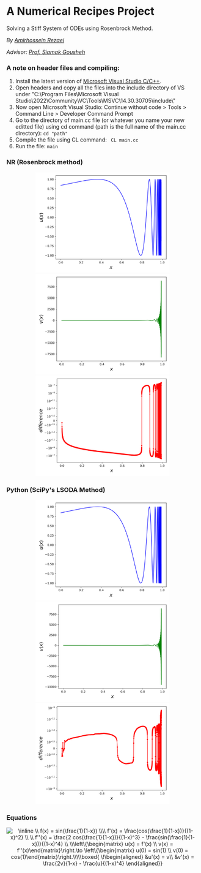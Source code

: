 # A Numerical Recipes Project
Solving a Stiff System of ODEs using Rosenbrock Method.

*By [Amirhossein Rezaei](https://www.researchgate.net/profile/Amirhossein-Rezaei-2?ev=hdr_xprf&_sg=QEXFYpE24Sa1_XWjefMs8mb3F8TnZVp0Abqt0MAtKbsNDbPvvFEcCKXxU4pw3NrLhBWN-s2al6MeUOsBC3kvD8Cd)*

*Advisor: [Prof. Siamak Gousheh](https://www.researchgate.net/profile/S-Gousheh?_sg=WoqxMgpDwczLNu4HdADavg55gAD44iEgchW-FHcMt4k9-hMptQsGIovVpgQ1tr1Z1_AwsrfjS6RaNYs_vunikRrerJaR7fnt)*
   
### A note on header files and compiling:
1. Install the latest version of [Microsoft Visual Studio C/C++](https://visualstudio.microsoft.com/vs/features/cplusplus/).
2. Open headers and copy all the files into the include directory of VS under "C:\Program Files\Microsoft Visual Studio\2022\Community\VC\Tools\MSVC\14.30.30705\include\\"
3. Now open Microsoft Visual Studio: Continue without code > Tools > Command Line > Developer Command Prompt
4. Go to the directory of main.cc file (or whatever you name your new editted file) using cd command (path is the full name of the main.cc directory): ``` cd "path" ```
5. Compile the file using CL command: ``` CL main.cc``` 
6. Run the file: ```main```

### NR (Rosenbrock method)

<p align="middle">
   <img src=https://github.com/amirh0ss3in/A-Numerical-Recipes-Project---Solving-a-Stiff-system-of-ODEs-using-Rosenbrock-method/blob/main/Images/NR/u.svg width="350" title="hover text">
   <img src=https://github.com/amirh0ss3in/A-Numerical-Recipes-Project---Solving-a-Stiff-system-of-ODEs-using-Rosenbrock-method/blob/main/Images/NR/v.svg width="350" title="hover text">
   <img src=https://github.com/amirh0ss3in/A-Numerical-Recipes-Project---Solving-a-Stiff-system-of-ODEs-using-Rosenbrock-method/blob/main/Images/NR/difference.svg width="350" title="hover text">
</p>


### Python (SciPy's LSODA Method)
   
<p align="middle">
   <img src=https://github.com/amirh0ss3in/A-Numerical-Recipes-Project---Solving-a-Stiff-system-of-ODEs-using-Rosenbrock-method/blob/main/Images/Python/u.svg width="350" title="hover text">
   <img src=https://github.com/amirh0ss3in/A-Numerical-Recipes-Project---Solving-a-Stiff-system-of-ODEs-using-Rosenbrock-method/blob/main/Images/Python/v.svg width="350" title="hover text">
   <img src=https://github.com/amirh0ss3in/A-Numerical-Recipes-Project---Solving-a-Stiff-system-of-ODEs-using-Rosenbrock-method/blob/main/Images/Python/difference.svg width="350" title="hover text">
</p>

 ### Equations
   <p align="middle">
<img src="https://latex.codecogs.com/svg.image?\inline&space;\\&space;f(x)&space;=&space;sin(\frac{1}{1-x})&space;\\\\&space;f'(x)&space;=&space;\frac{cos(\frac{1}{1-x})}{(1-x)^2}&space;\\&space;&space;\\&space;f''(x)&space;=&space;\frac{2&space;cos(\frac{1}{1-x})}{(1-x)^3}&space;-&space;\frac{sin(\frac{1}{1-x})}{(1-x)^4}&space;\\&space;\\\left\{\begin{matrix}&space;u(x)&space;=&space;f'(x)&space;\\&space;v(x)&space;=&space;f''(x)\end{matrix}\right.\to&space;\left\{\begin{matrix}&space;u(0)&space;=&space;sin(1)&space;\\&space;v(0)&space;=&space;cos(1)\end{matrix}\right.\\\\\boxed{&space;&space;\!\begin{aligned}&space;&space;&u'(x)&space;=&space;v\\&space;&space;&v'(x)&space;=&space;\frac{2v}{1-x}&space;-&space;\frac{u}{(1-x)^4}&space;&space;\end{aligned}}" title="\inline \\ f(x) = sin(\frac{1}{1-x}) \\\\ f'(x) = \frac{cos(\frac{1}{1-x})}{(1-x)^2} \\ \\ f''(x) = \frac{2 cos(\frac{1}{1-x})}{(1-x)^3} - \frac{sin(\frac{1}{1-x})}{(1-x)^4} \\ \\\left\{\begin{matrix} u(x) = f'(x) \\ v(x) = f''(x)\end{matrix}\right.\to \left\{\begin{matrix} u(0) = sin(1) \\ v(0) = cos(1)\end{matrix}\right.\\\\\boxed{ \!\begin{aligned} &u'(x) = v\\ &v'(x) = \frac{2v}{1-x} - \frac{u}{(1-x)^4} \end{aligned}}" />
      
</p>
